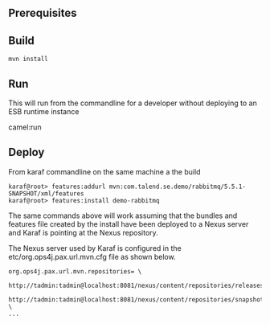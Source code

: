 ## Prerequisites

## Build

    mvn install

## Run

This will run from the commandline for a developer without deploying to an ESB
runtime instance

   camel:run

## Deploy

From karaf commandline on the same machine a the build

    karaf@root> features:addurl mvn:com.talend.se.demo/rabbitmq/5.5.1-SNAPSHOT/xml/features
    karaf@root> features:install demo-rabbitmq

The same commands above will work assuming that the bundles and features file
created by the install have been deployed to a Nexus server and Karaf is
pointing at the Nexus repository.

The Nexus server used by Karaf is configured in the
etc/org.ops4j.pax.url.mvn.cfg file as shown below.

    org.ops4j.pax.url.mvn.repositories= \
        http://tadmin:tadmin@localhost:8081/nexus/content/repositories/releases@id=tesb.release,\
        http://tadmin:tadmin@localhost:8081/nexus/content/repositories/snapshots@snapshots@id=tesb.snapshot, \
    ...